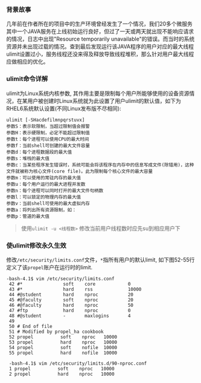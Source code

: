 ### 背景故事
几年前在作者所在的项目中的生产环境曾经发生了一个情况，我们20多个微服务其中一个JAVA服务在上线初始运行良好，但过了一天或两天就出现不能响应请求的情况，日志中出现"Resource temporarily unavailable"的错误。而当时的系统资源并未出现过载的情况。查到最后发现运行该JAVA程序的用户对应的最大线程ulimit设置过小，服务线程还没来得及释放导致线程堆积，那么针对用户最大线程应做相应的优化。

### ulimit命令详解
ulimit为Linux系统内核参数, 其作用主要是限制每个用户所能够使用的设备资源情况，在某用户被创建时Linux系统就为此设置了用户ulimit的默认值，如下为RHEL6系统默认设置(不同Linux发布版不尽相同):

<!-- ![ulimit]({{ "../img/ulimit.png"}}) -->

```
ulimit [-SHacdefilmnpqrstuvx]
参数S：表示软限制，当超过限制值会报警
参数H：表示硬限制，必定不能超过限制值
参数t：每个进程可以使用CPU的最大时间
参数f：当前shell可创建的最大文件容量
参数d：每个进程数据段的最大值
参数s：堆栈的最大值
参数c：当某些程序发生错误时，系统可能会将该程序在内存中的信息写成文件(除错用)，这种文件就被称为核心文件(core file)。此为限制每个核心文件的最大容量
参数m：可以使用的常驻内存的最大值
参数u：每个用户运行的最大进程并发数
参数n：每个进程可以同时打开的最大文件句柄数
参数l：可以锁定的物理内存的最大值
参数v：当前shell可使用的最大虚拟内存
参数a：将列出所有资源限制，如：
参数p：管道的最大值
```

> 使用`ulimit -u <线程数>` 修改当前用户线程数时应先su到相应用户下

### 使ulimit修改永久生效
修改`/etc/security/limits.conf`文件，`*`指所有用户的默认limit, 如下图52-55行定义了该`propel`账户在运行时的limit.

```
-bash-4.1$ vim /etc/security/limits.conf
 42 #*               soft    core            0
 43 #*               hard    rss             10000
 44 #@student        hard    nproc           20
 45 #@faculty        soft    nproc           20
 46 #@faculty        hard    nproc           50
 47 #ftp             hard    nproc           0
 48 #@student        -       maxlogins       4
 49 
 50 # End of file
 51 # Modified by propel_ha cookbook
 52 propel          soft    nproc   10000
 53 propel          hard    nproc   10000
 54 propel          soft    nofile  10000
 55 propel          hard    nofile  10000

 -bash-4.1$ vim /etc/security/limits.d/90-nproc.conf
 1 propel          soft    nproc   10000
 2 propel          hard    nproc   10000
```

